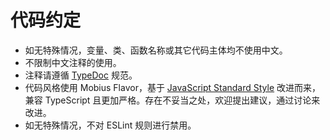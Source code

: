 # 代码约定

- 如无特殊情况，变量、类、函数名称或其它代码主体均不使用中文。
- 不限制中文注释的使用。
- 注释请遵循 [TypeDoc](https://typedoc.org/) 规范。
- 代码风格使用 Mobius Flavor，基于 [JavaScript Standard Style](https://standardjs.com/readme-zhcn.html) 改进而来，兼容 TypeScript 且更加严格。存在不妥当之处，欢迎提出建议，通过讨论来改进。
- 如无特殊情况，不对 ESLint 规则进行禁用。
